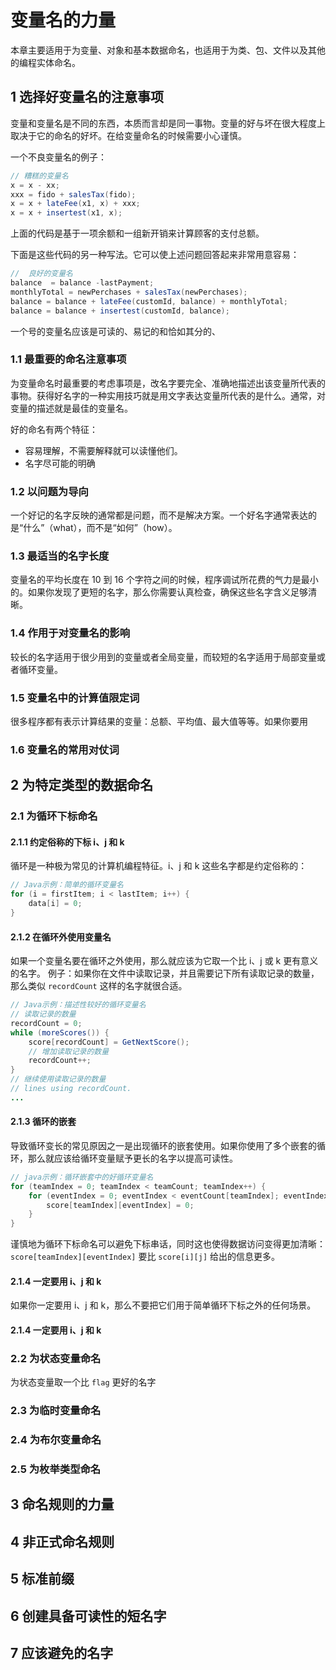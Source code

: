 # 变量名的力量

本章主要适用于为变量、对象和基本数据命名，也适用于为类、包、文件以及其他的编程实体命名。

## 1 选择好变量名的注意事项

变量和变量名是不同的东西，本质而言却是同一事物。变量的好与坏在很大程度上取决于它的命名的好坏。在给变量命名的时候需要小心谨慎。

一个不良变量名的例子：

```java
// 糟糕的变量名
x = x - xx;
xxx = fido + salesTax(fido);
x = x + lateFee(x1, x) + xxx;
x = x + insertest(x1, x);
```

上面的代码是基于一项余额和一组新开销来计算顾客的支付总额。

下面是这些代码的另一种写法。它可以使上述问题回答起来非常用意容易：

```java
//  良好的变量名
balance  = balance -lastPayment;
monthlyTotal = newPerchases + salesTax(newPerchases);
balance = balance + lateFee(customId, balance) + monthlyTotal;
balance = balance + insertest(customId, balance);
```

一个号的变量名应该是可读的、易记的和恰如其分的、

### 1.1 最重要的命名注意事项

为变量命名时最重要的考虑事项是，改名字要完全、准确地描述出该变量所代表的事物。获得好名字的一种实用技巧就是用文字表达变量所代表的是什么。通常，对变量的描述就是最佳的变量名。

好的命名有两个特征：

- 容易理解，不需要解释就可以读懂他们。
- 名字尽可能的明确

### 1.2 以问题为导向

一个好记的名字反映的通常都是问题，而不是解决方案。一个好名字通常表达的是“什么”（what），而不是“如何”（how）。

### 1.3 最适当的名字长度

变量名的平均长度在 10 到 16 个字符之间的时候，程序调试所花费的气力是最小的。如果你发现了更短的名字，那么你需要认真检查，确保这些名字含义足够清晰。

### 1.4 作用于对变量名的影响

较长的名字适用于很少用到的变量或者全局变量，而较短的名字适用于局部变量或者循环变量。

### 1.5 变量名中的计算值限定词

很多程序都有表示计算结果的变量：总额、平均值、最大值等等。如果你要用

### 1.6 变量名的常用对仗词

## 2 为特定类型的数据命名

### 2.1 为循环下标命名

#### 2.1.1 约定俗称的下标 i、j 和 k

循环是一种极为常见的计算机编程特征。i、j 和 k 这些名字都是约定俗称的：

```java
// Java示例：简单的循环变量名
for (i = firstItem; i < lastItem; i++) {
    data[i] = 0;
}
```

#### 2.1.2 在循环外使用变量名

如果一个变量名要在循环之外使用，那么就应该为它取一个比 i、j 或 k 更有意义的名字。 例子：如果你在文件中读取记录，并且需要记下所有读取记录的数量，那么类似 `recordCount` 这样的名字就很合适。

```java
// Java示例：描述性较好的循环变量名
// 读取记录的数量
recordCount = 0;
while (moreScores()) {
    score[recordCount] = GetNextScore();
    // 增加读取记录的数量
    recordCount++;
}
// 继续使用读取记录的数量
// lines using recordCount.
...
```

#### 2.1.3 循环的嵌套

导致循环变长的常见原因之一是出现循环的嵌套使用。如果你使用了多个嵌套的循环，那么就应该给循环变量赋予更长的名字以提高可读性。

```java
// java示例：循环嵌套中的好循环变量名
for (teamIndex = 0; teamIndex < teamCount; teamIndex++) {
    for (eventIndex = 0; eventIndex < eventCount[teamIndex]; eventIndex++) {
        score[teamIndex][eventIndex] = 0;
    }
}
```

谨慎地为循环下标命名可以避免下标串话，同时这也使得数据访问变得更加清晰：`score[teamIndex][eventIndex]` 要比 `score[i][j]` 给出的信息更多。

#### 2.1.4 一定要用 i、j 和 k

如果你一定要用 i、j 和 k，那么不要把它们用于简单循环下标之外的任何场景。

#### 2.1.4 一定要用 i、j 和 k

### 2.2 为状态变量命名

为状态变量取一个比 `flag` 更好的名字

### 2.3 为临时变量命名

### 2.4 为布尔变量命名

### 2.5 为枚举类型命名

## 3 命名规则的力量

## 4 非正式命名规则

## 5 标准前缀

## 6 创建具备可读性的短名字

## 7 应该避免的名字


